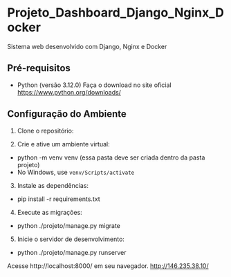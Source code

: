 # Projeto_Dashboard_Django_Nginx_Docker
 Sistema web desenvolvido com Django, Nginx e Docker

## Pré-requisitos

- Python (versão 3.12.0) Faça o download no site oficial https://www.python.org/downloads/

## Configuração do Ambiente

1. Clone o repositório:

2. Crie e ative um ambiente virtual:
- python -m venv venv (essa pasta deve ser criada dentro da pasta projeto)
- No Windows, use `venv/Scripts/activate`

3. Instale as dependências:
- pip install -r requirements.txt

4. Execute as migrações:
- python ./projeto/manage.py migrate

5. Inicie o servidor de desenvolvimento:
- python ./projeto/manage.py runserver

Acesse http://localhost:8000/ em seu navegador.
http://146.235.38.10/

